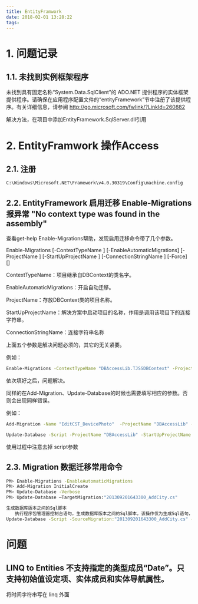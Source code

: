 ```yaml
---
title: EntityFramwork
date: 2018-02-01 13:28:22
tags:
---
```

# 1. 问题记录

## 1.1. 未找到实例框架程序

未找到具有固定名称“System.Data.SqlClient”的 ADO.NET 提供程序的实体框架提供程序。请确保在应用程序配置文件的“entityFramework”节中注册了该提供程序。有关详细信息，请参阅 http://go.microsoft.com/fwlink/?LinkId=260882

解决方法，在项目中添加EntityFramework.SqlServer.dll引用

# 2. EntityFramwork 操作Access

## 2.1. 注册

```bash
C:\Windows\Microsoft.NET\Framework\v4.0.30319\Config\machine.config
```

## 2.2. EntityFramework 启用迁移 Enable-Migrations 报异常 "No context type was found in the assembly"

查看get-help Enable-Migrations帮助，发现启用迁移命令带了几个参数。

Enable-Migrations [-ContextTypeName <String>] [-EnableAutomaticMigrations] [-ProjectName <String>] [-StartUpProjectName <String>] [-ConnectionStringName <String>] [-Force] [<CommonParameters>]

ContextTypeName：项目继承自DBContext的类名字。

EnableAutomaticMigrations：开启自动迁移。

ProjectName：存放DBContext类的项目名称。

StartUpProjectName：解决方案中启动项目的名称，作用是调用该项目下的连接字符串。

ConnectionStringName：连接字符串名称

上面五个参数是解决问题必须的，其它的无关紧要。

例如：

```bash
Enable-Migrations -ContextTypeName "DBAccessLib.TJSSDBContext" -ProjectName "DBAccessLib" -StartUpProjectName "WebSite" -ConnectionStringName "TJSSDBContext" -Verbose
```

依次填好之后，问题解决。

同样的在Add-Migration、Update-Database的时候也需要填写相应的参数。否则会出现同样错误。

例如：

```bash
Add-Migration -Name "EditCST_DevicePhoto"  -ProjectName "DBAccessLib" -StartUpProjectName "WebSite" -ConnectionStringName "TJSSDBContext" -Verbose

Update-Database -Script -ProjectName "DBAccessLib" -StartUpProjectName "WebSite" -ConnectionStringName "TJSSDBContext"  -Verbose
```

使用过程中注意去掉 script参数

## 2.3. Migration 数据迁移常用命令

```bash
PM> Enable-Migrations -EnableAutomaticMigrations
PM> Add-Migration InitialCreate
PM> Update-Database -Verbose
PM> Update-Database –TargetMigration:"201309201643300_AddCity.cs"

生成数据库版本之间的Sql脚本
　　执行程序包管理器控制台语句，生成数据库版本之间的Sql脚本。该操作仅为生成Sql语句，并未在数据库中进行执行。
Update-Database -Script -SourceMigration:"201309201643300_AddCity.cs" -TargetMigration:"201309201708043_ModifyCity.cs" 

```

# 问题

## LINQ to Entities 不支持指定的类型成员“Date”。只支持初始值设定项、实体成员和实体导航属性。

将时间字符串写在 linq 外面